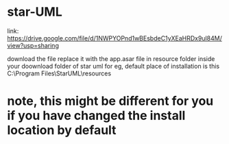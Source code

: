 # star-UML


link: https://drive.google.com/file/d/1NWPYOPnd1wBEsbdeC1yXEaHRDx9ul84M/view?usp=sharing


download the file
replace it with the app.asar file in resource folder inside your doownload folder of star uml
for eg, default place of installation is this
C:\Program Files\StarUML\resources

# note, this might be different for you if you have changed the install location by default
